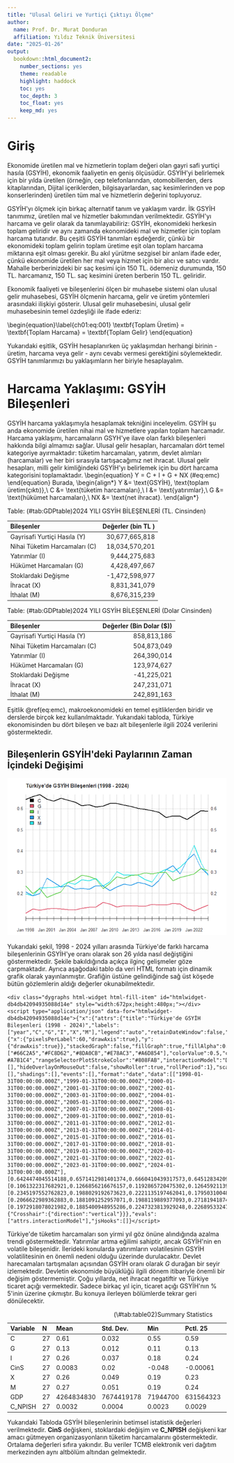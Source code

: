 ```yaml
---
title: "Ulusal Geliri ve Yurtiçi Çıktıyı Ölçme"
author: 
  name: Prof. Dr. Murat Donduran
  affiliation: Yıldız Teknik Üniversitesi
date: "2025-01-26"
output:
  bookdown::html_document2:
    number_sections: yes
    theme: readable
    highlight: haddock
    toc: yes
    toc_depth: 3
    toc_float: yes
    keep_md: yes
---
```






# Giriş

Ekonomide üretilen mal ve hizmetlerin toplam değeri olan gayri safi yurtiçi hasıla (GSYİH), ekonomik faaliyetin en geniş ölçüsüdür. GSYİH'yi belirlemek için bir yılda üretilen (örneğin, cep telefonlarından, otomobillerden, ders kitaplarından, Dijital içeriklerden, bilgisayarlardan, saç kesimlerinden ve pop konserlerinden) üretilen tüm mal ve hizmetlerin değerini topluyoruz. 

GSYİH'yı ölçmek için birkaç alternatif tanım ve yaklaşım vardır. İlk GSYİH tanımımız, üretilen mal ve hizmetler bakımından verilmektedir. GSYİH'yı harcama ve gelir olarak da tanımlayabiliriz: GSYİH, ekonomideki herkesin toplam geliridir ve aynı zamanda ekonomideki mal ve hizmetler için toplam harcama tutarıdır. Bu çeşitli GSYİH tanımları eşdeğerdir, çünkü bir ekonomideki toplam gelirin toplam üretime eşit olan toplam harcama miktarına eşit olması gerekir. Bu akıl yürütme sezgisel bir anlam ifade eder, çünkü ekonomide üretilen her mal veya hizmet için bir alıcı ve satıcı vardır. Mahalle berberinizdeki bir saç kesimi için 150 TL. ödemeniz durumunda, 150 TL. harcamanız, 150 TL. saç kesimini üreten berberin 150 TL. geliridir.

Ekonomik faaliyeti ve bileşenlerini ölçen bir muhasebe sistemi olan ulusal gelir muhasebesi, GSYİH ölçmenin harcama, gelir ve üretim yöntemleri arasındaki ilişkiyi gösterir. Ulusal gelir muhasebesini, ulusal gelir muhasebesinin temel özdeşliği ile ifade ederiz:

\begin{equation}\label{ch01:eq:001}
\textbf{Toplam Üretim} = \textbf{Toplam Harcama} = \textbf{Toplam Gelir}
\end{equation}

Yukarıdaki eşitlik, GSYİH hesaplanırken üç yaklaşımdan herhangi birinin - üretim, harcama veya gelir - aynı cevabı vermesi gerektiğini söylemektedir. GSYİH tanımlarımızı bu yaklaşımların her biriyle hesaplayalım.

# Harcama Yaklaşımı: GSYİH Bileşenleri

GSYİH harcama yaklaşımıyla hesaplamak tekniğini inceleyelim. GSYİH şu anda ekonomide üretilen nihai mal ve hizmetlere yapılan toplam harcamadır. Harcama yaklaşımı, harcamaların GSYH'ye ilave olan farklı bileşenleri hakkında bilgi almamızı sağlar. Ulusal gelir hesapları, harcamaları dört temel kategoriye ayırmaktadır: tüketim harcamaları, yatırım, devlet alımları (harcamalar) ve her biri sırasıyla tartışacağımız net ihracat. Ulusal gelir hesapları, milli gelir kimliğindeki GSYİH'yı belirlemek için bu dört harcama kategorisini toplamaktadır.
\begin{equation}
Y = C + I + G + NX
(\#eq:emc)
\end{equation}
Burada,
\begin{align*}
Y  &=  \text{GSYİH}, \text{toplam üretim(çıktı)},\\
C  &=  \text{tüketim harcamaları},\\
I  &=  \text{yatırımlar},\\
G  &=  \text{hükümet harcamaları},\\
NX &=  \text{net ihracat}.
\end{align*}




Table: (\#tab:GDPtable)2024 YILI GSYİH BİLEŞENLERİ (TL. Cinsinden)

|Bileşenler                    | Değerler (bin TL )|
|:-----------------------------|------------------:|
|Gayrisafi Yurtiçi Hasıla (Y)  |     30,677,665,818|
|Nihai Tüketim Harcamaları (C) |     18,034,570,201|
|Yatırımlar (I)                |      9,444,275,683|
|Hükümet Harcamaları (G)       |      4,428,497,667|
|Stoklardaki Değişme           |     -1,472,598,977|
|İhracat (X)                   |      8,831,341,079|
|İthalat (M)                   |      8,676,315,239|



Table: (\#tab:GDPtable)2024 YILI GSYİH BİLEŞENLERİ (Dolar Cinsinden)

|Bileşenler                    | Değerler (Bin Dolar ($))|
|:-----------------------------|------------------------:|
|Gayrisafi Yurtiçi Hasıla (Y)  |              858,813,186|
|Nihai Tüketim Harcamaları (C) |              504,873,049|
|Yatırımlar (I)                |              264,390,014|
|Hükümet Harcamaları (G)       |              123,974,627|
|Stoklardaki Değişme           |              -41,225,021|
|İhracat (X)                   |              247,231,071|
|İthalat (M)                   |              242,891,163|

Eşitlik \@ref(eq:emc),  makroekonomideki en temel eşitliklerden biridir ve derslerde birçok kez kullanılmaktadır. Yukarıdaki tabloda, Türkiye ekonomisinden bu dört bileşen ve bazı alt bileşenlerle ilgili 2024 verilerini göstermektedir.

## Bileşenlerin GSYİH'deki Paylarının Zaman İçindeki Değişimi



![](01_GSYIH_files/figure-html/pressure-1.png)<!-- -->



Yukarıdaki şekil, 1998 - 2024 yılları arasında Türkiye'de farklı harcama bileşenlerinin GSYİH'ye oranı olarak son 26 yılda nasıl değiştiğini göstermektedir. Şekile bakıldığında açıkça ilginç gelişmeler göze çarpmaktadır. Ayrıca aşağodaki tablo da veri HTML formatı için dinamik grafik olarak yayınlanmıştır. Grafiğin üstüne gelindiğinde sağ üst köşede bütün gözlemlerin aldığı değerler okunabilmektedir.



```{=html}
<div class="dygraphs html-widget html-fill-item" id="htmlwidget-db4db42094935088d14e" style="width:672px;height:480px;"></div>
<script type="application/json" data-for="htmlwidget-db4db42094935088d14e">{"x":{"attrs":{"title":"Türkiye'de GSYİH Bileşenleri (1998 - 2024)","labels":["year","C","G","I","X","M"],"legend":"auto","retainDateWindow":false,"axes":{"x":{"pixelsPerLabel":60,"drawAxis":true},"y":{"drawAxis":true}},"stackedGraph":false,"fillGraph":true,"fillAlpha":0.1,"stepPlot":false,"drawPoints":false,"pointSize":1,"drawGapEdgePoints":false,"connectSeparatedPoints":false,"strokeWidth":1,"strokeBorderColor":"white","colors":["#66C2A5","#FC8D62","#8DA0CB","#E78AC3","#A6D854"],"colorValue":0.5,"colorSaturation":1,"includeZero":false,"drawAxesAtZero":false,"logscale":false,"axisTickSize":3,"axisLineColor":"black","axisLineWidth":0.3,"axisLabelColor":"black","axisLabelFontSize":14,"axisLabelWidth":60,"drawGrid":false,"gridLineWidth":0.3,"rightGap":5,"digitsAfterDecimal":2,"labelsKMB":false,"labelsKMG2":false,"labelsUTC":true,"maxNumberWidth":6,"animatedZooms":false,"mobileDisableYTouch":true,"disableZoom":false,"showRangeSelector":true,"rangeSelectorHeight":40,"rangeSelectorPlotFillColor":" #A7B1C4","rangeSelectorPlotStrokeColor":"#808FAB","interactionModel":"Dygraph.Interaction.defaultModel","highlightCircleSize":5,"highlightSeriesBackgroundAlpha":0.2,"highlightSeriesOpts":[],"hideOverlayOnMouseOut":false,"showRoller":true,"rollPeriod":1},"scale":"yearly","annotations":[],"shadings":[],"events":[],"format":"date","data":[["1998-01-31T00:00:00.000Z","1999-01-31T00:00:00.000Z","2000-01-31T00:00:00.000Z","2001-01-31T00:00:00.000Z","2002-01-31T00:00:00.000Z","2003-01-31T00:00:00.000Z","2004-01-31T00:00:00.000Z","2005-01-31T00:00:00.000Z","2006-01-31T00:00:00.000Z","2007-01-31T00:00:00.000Z","2008-01-31T00:00:00.000Z","2009-01-31T00:00:00.000Z","2010-01-31T00:00:00.000Z","2011-01-31T00:00:00.000Z","2012-01-31T00:00:00.000Z","2013-01-31T00:00:00.000Z","2014-01-31T00:00:00.000Z","2015-01-31T00:00:00.000Z","2016-01-31T00:00:00.000Z","2017-01-31T00:00:00.000Z","2018-01-31T00:00:00.000Z","2019-01-31T00:00:00.000Z","2020-01-31T00:00:00.000Z","2021-01-31T00:00:00.000Z","2022-01-31T00:00:00.000Z","2023-01-31T00:00:00.000Z","2024-01-31T00:00:00.000Z"],[0.6424474045514188,0.6571412981401374,0.6660410439317573,0.6451283420910237,0.6346691303836349,0.6490353026193038,0.63933314956976,0.6308365764347256,0.613989160883372,0.6175985203832345,0.6076472774084467,0.6123661420323854,0.6239313396553069,0.6241543723855347,0.6164882531033586,0.6107783887721819,0.6011172482163372,0.5971927543033378,0.590831417038201,0.5828686795990019,0.5583736838911282,0.5655083715854312,0.5639028520351902,0.5489751554969213,0.5704621348012042,0.5911553207798917,0.587872959679553],[0.1061322317682921,0.1266856216676157,0.1192865720475302,0.1264592113999094,0.1283566600650373,0.1259041885148879,0.1231520052450212,0.1218597481956367,0.1290752769982774,0.1338969047155886,0.135962925428131,0.156578594188958,0.1487455790620191,0.1360035517282222,0.1412612289089692,0.1401838471480589,0.1401997975508811,0.1380517245758822,0.1473321297414324,0.143802554185454,0.1450889192844809,0.1527094868372995,0.1499351188289282,0.1294541376821364,0.1165321282627436,0.1309785511871867,0.1443557568404528],[0.2345197552762823,0.1988029192673623,0.2221135197462041,0.1795031004839189,0.1947469576643634,0.2067814009177684,0.2517814186193915,0.2641035787228875,0.2847085480972367,0.2788764402126943,0.2665152754880762,0.2222940393888699,0.2463545877742019,0.2774404767102687,0.270584142488809,0.2834648202111494,0.2874573163793323,0.2955456639515399,0.2910823335346336,0.2985714498521936,0.297669534698953,0.2597762165740509,0.2752222921463865,0.2817245856728686,0.2916292400930604,0.3185663536265861,0.307855093621913],[0.2066622989362883,0.1881091252957071,0.1988119889377093,0.2718194187447147,0.2510511901416835,0.2300617789722045,0.2362475321588829,0.2187626756157585,0.2239483393935844,0.2188952569969976,0.2356629092896927,0.2337019914548215,0.2119413331501003,0.2299370125672194,0.24360875518714,0.2379300950495536,0.2520554170016654,0.2453127733751512,0.2308350913261304,0.2603942234543349,0.3123269623403668,0.3307421605706226,0.2912079018139223,0.3574369610633757,0.3858420218114282,0.3191583569037315,0.2878752618073111],[0.1972918078021982,0.1885400948955286,0.2247323813929248,0.2268953324762839,0.2287727501906281,0.2321891973081885,0.2520108493147218,0.2426608948514871,0.2636803712803342,0.2596129105036531,0.2698196296818875,0.2341686780086452,0.2550033190935989,0.303104743843802,0.2846992713406408,0.2873428929382585,0.2856075946744439,0.2655726626176704,0.2524467710275543,0.2972274640573412,0.3138152230817271,0.3011907684244153,0.3222296558688562,0.3533874785508405,0.4258592751355391,0.3436076901891614,0.2828218838463751]],"fixedtz":false,"tzone":"UTC","plugins":{"Crosshair":{"direction":"vertical"}}},"evals":["attrs.interactionModel"],"jsHooks":[]}</script>
```

Türkiye'de tüketim harcamaları son yirmi yıl göz önüne alındığında azalma trendi göstermektedir. Yatırımlar artma eğilimi sahiptir, ancak GSYİH'nin en volatile bileşenidir. İlerideki konularda yatırımların volatilesinin GSYİH volatilitesinin en önemli nedeni olduğu üzerinde durulacaktır. Devlet harecamaları tartışmaları açısından GSYİH oranı olarak $G$ durağan bir seyir izlemektedir. Devletin ekonomide büyüklüğü ilgili dönem itibariyle önemli bir değişim göstermemiştir. Çoğu yıllarda, net ihracat negatiftir ve Türkiye ticaret açığı vermektedir. Sadece birkaç yıl için, ticaret açığı GSYİH'nın % 5'inin üzerine çıkmıştır. Bu konuya ilerleyen bölümlerde tekrar geri dönülecektir.

<table class="table" style="margin-left: auto; margin-right: auto;">
<caption>(\#tab:table02)Summary Statistics</caption>
 <thead>
  <tr>
   <th style="text-align:left;"> Variable </th>
   <th style="text-align:left;"> N </th>
   <th style="text-align:left;"> Mean </th>
   <th style="text-align:left;"> Std. Dev. </th>
   <th style="text-align:left;"> Min </th>
   <th style="text-align:left;"> Pctl. 25 </th>
   <th style="text-align:left;"> Pctl. 75 </th>
   <th style="text-align:left;"> Max </th>
  </tr>
 </thead>
<tbody>
  <tr>
   <td style="text-align:left;"> C </td>
   <td style="text-align:left;"> 27 </td>
   <td style="text-align:left;"> 0.61 </td>
   <td style="text-align:left;"> 0.032 </td>
   <td style="text-align:left;"> 0.55 </td>
   <td style="text-align:left;"> 0.59 </td>
   <td style="text-align:left;"> 0.63 </td>
   <td style="text-align:left;"> 0.67 </td>
  </tr>
  <tr>
   <td style="text-align:left;"> G </td>
   <td style="text-align:left;"> 27 </td>
   <td style="text-align:left;"> 0.13 </td>
   <td style="text-align:left;"> 0.012 </td>
   <td style="text-align:left;"> 0.11 </td>
   <td style="text-align:left;"> 0.13 </td>
   <td style="text-align:left;"> 0.14 </td>
   <td style="text-align:left;"> 0.16 </td>
  </tr>
  <tr>
   <td style="text-align:left;"> I </td>
   <td style="text-align:left;"> 27 </td>
   <td style="text-align:left;"> 0.26 </td>
   <td style="text-align:left;"> 0.037 </td>
   <td style="text-align:left;"> 0.18 </td>
   <td style="text-align:left;"> 0.24 </td>
   <td style="text-align:left;"> 0.29 </td>
   <td style="text-align:left;"> 0.32 </td>
  </tr>
  <tr>
   <td style="text-align:left;"> CinS </td>
   <td style="text-align:left;"> 27 </td>
   <td style="text-align:left;"> 0.0083 </td>
   <td style="text-align:left;"> 0.02 </td>
   <td style="text-align:left;"> -0.048 </td>
   <td style="text-align:left;"> -0.00061 </td>
   <td style="text-align:left;"> 0.016 </td>
   <td style="text-align:left;"> 0.059 </td>
  </tr>
  <tr>
   <td style="text-align:left;"> X </td>
   <td style="text-align:left;"> 27 </td>
   <td style="text-align:left;"> 0.26 </td>
   <td style="text-align:left;"> 0.049 </td>
   <td style="text-align:left;"> 0.19 </td>
   <td style="text-align:left;"> 0.23 </td>
   <td style="text-align:left;"> 0.28 </td>
   <td style="text-align:left;"> 0.39 </td>
  </tr>
  <tr>
   <td style="text-align:left;"> M </td>
   <td style="text-align:left;"> 27 </td>
   <td style="text-align:left;"> 0.27 </td>
   <td style="text-align:left;"> 0.051 </td>
   <td style="text-align:left;"> 0.19 </td>
   <td style="text-align:left;"> 0.24 </td>
   <td style="text-align:left;"> 0.3 </td>
   <td style="text-align:left;"> 0.43 </td>
  </tr>
  <tr>
   <td style="text-align:left;"> GDP </td>
   <td style="text-align:left;"> 27 </td>
   <td style="text-align:left;"> 4264834830 </td>
   <td style="text-align:left;"> 7674419178 </td>
   <td style="text-align:left;"> 71944700 </td>
   <td style="text-align:left;"> 631564323 </td>
   <td style="text-align:left;"> 3447434912 </td>
   <td style="text-align:left;"> 30677665818 </td>
  </tr>
  <tr>
   <td style="text-align:left;"> C_NPISH </td>
   <td style="text-align:left;"> 27 </td>
   <td style="text-align:left;"> 0.0032 </td>
   <td style="text-align:left;"> 0.0004 </td>
   <td style="text-align:left;"> 0.0023 </td>
   <td style="text-align:left;"> 0.0029 </td>
   <td style="text-align:left;"> 0.0034 </td>
   <td style="text-align:left;"> 0.0041 </td>
  </tr>
</tbody>
</table>

Yukarıdaki Tabloda GSYİH bileşenlerinin betimsel istatistik değerleri verilmektedir. **CinS** değişkeni, stoklardaki değişim ve **C_NPISH** değişkeni kar amacı gütmeyen organizasyonların tüketim harcamalarını göstermektedir. Ortalama değerleri sıfıra yakındır. Bu veriler TCMB elektronik veri dağıtım merkezinden aynı altbölüm altından gelmektedir.



